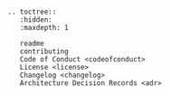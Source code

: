 ```{include} readme.md
```

```{eval-rst}
.. toctree::
   :hidden:
   :maxdepth: 1

   readme
   contributing
   Code of Conduct <codeofconduct>
   License <license>
   Changelog <changelog>
   Architecture Decision Records <adr>
```
